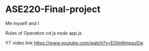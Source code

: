 # ASE220-Final-project

Me myself and I

Rules of Operation
cd js
node app.js

YT video link
https://www.youtube.com/watch?v=EOIm6mpsuOw